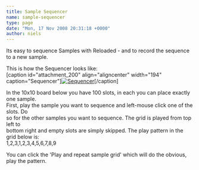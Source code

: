 ```yaml
---
title: Sample Sequencer
name: sample-sequencer
type: page
date: "Mon, 17 Nov 2008 20:31:18 +0000"
author: niels
---
```

Its easy to sequence Samples with Reloaded - and to record the sequence to a new sample.  

This is how the Sequencer looks like:  
[caption id="attachment_200" align="aligncenter" width="194" caption="Sequencer"][![Sequencer](http://www.veejayhq.net/wp-content/uploads/2008/11/sequencer-194x300.png "Sequencer")](http://www.veejayhq.net/wp-content/uploads/2008/11/sequencer.png)[/caption]  

In the 10x10 board below you have 100 slots, in each you can place exactly one sample.  
First, play the sample you want to sequence and left-mouse click one of the slots. Do  
so for the other samples you want to sequence. The grid is played from top left to  
bottom right and empty slots are simply skipped. The play pattern in the grid below is:  
1,2,3,1,2,3,4,5,6,7,8,9  

You can click the 'Play and repeat sample grid' which will do the obvious, play the pattern.